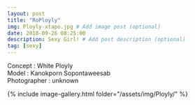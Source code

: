 ```yaml
---
layout: post
title: "RoPloyly"
img: Ployly-xtapo.jpg # Add image post (optional)
date: 2018-09-26 08:25:00
description: Sexy Girl! # Add post description (optional)
tag: [sexy]
---
```

Concept : White Ployly  
Model : Kanokporn Sopontaweesab  
Photographer : unknown         


{% include image-gallery.html folder="/assets/img/Ployly/" %}
